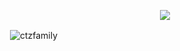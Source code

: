 <p align="center">
<img src="https://readme-typing-svg.herokuapp.com?color=1C71FA&width=420&lines=A+TelegramBot+Developer+From+India+🇮🇳%E2%9C%8C%EF%B8%8F;Working+In+XFORCE+Network%E2%9D%A4%EF%B8%8F">
</p>

<p>&nbsp;<img align="center" src="https://github-readme-stats.vercel.app/api?username=ctzfamily&show_icons=true&theme=tokyonight&locale=en" alt="ctzfamily" /></p>
